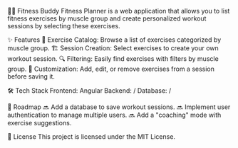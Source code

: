 🏋️‍♂️ Fitness Buddy
Fitness Planner is a web application that allows you to list fitness exercises by muscle group and create personalized workout sessions by selecting these exercises.

✨ Features
  📌 Exercise Catalog: Browse a list of exercises categorized by muscle group.
  🏗  Session Creation: Select exercises to create your own workout session.
  🔍 Filtering: Easily find exercises with filters by muscle group.
  📝 Customization: Add, edit, or remove exercises from a session before saving it.
  
🛠️ Tech Stack
  Frontend: Angular
  Backend: /
  Database: /
  
📌 Roadmap
  🔜 Add a database to save workout sessions.
  🔜 Implement user authentication to manage multiple users.
  🔜 Add a "coaching" mode with exercise suggestions.
  
📜 License
This project is licensed under the MIT License.
